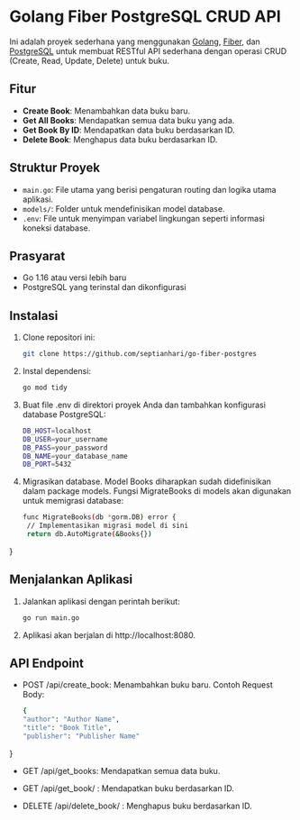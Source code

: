 # Golang Fiber PostgreSQL CRUD API

Ini adalah proyek sederhana yang menggunakan [Golang](https://golang.org/), [Fiber](https://gofiber.io/), dan [PostgreSQL](https://www.postgresql.org/) untuk membuat RESTful API sederhana dengan operasi CRUD (Create, Read, Update, Delete) untuk buku.

## Fitur

- **Create Book**: Menambahkan data buku baru.
- **Get All Books**: Mendapatkan semua data buku yang ada.
- **Get Book By ID**: Mendapatkan data buku berdasarkan ID.
- **Delete Book**: Menghapus data buku berdasarkan ID.

## Struktur Proyek

- `main.go`: File utama yang berisi pengaturan routing dan logika utama aplikasi.
- `models/`: Folder untuk mendefinisikan model database.
- `.env`: File untuk menyimpan variabel lingkungan seperti informasi koneksi database.

## Prasyarat

- Go 1.16 atau versi lebih baru
- PostgreSQL yang terinstal dan dikonfigurasi

## Instalasi

1. Clone repositori ini:

   ```bash
   git clone https://github.com/septianhari/go-fiber-postgres

2. Instal dependensi:

   ```bash
   go mod tidy

3. Buat file .env di direktori proyek Anda dan tambahkan konfigurasi database PostgreSQL:

   ```bash
   DB_HOST=localhost
   DB_USER=your_username
   DB_PASS=your_password
   DB_NAME=your_database_name
   DB_PORT=5432

4. Migrasikan database. Model Books diharapkan sudah didefinisikan dalam package models. Fungsi MigrateBooks di models akan digunakan untuk memigrasi database:

   ```bash
   func MigrateBooks(db *gorm.DB) error {
    // Implementasikan migrasi model di sini
    return db.AutoMigrate(&Books{})
}


## Menjalankan Aplikasi

1. Jalankan aplikasi dengan perintah berikut:

   ```bash
   go run main.go

2. Aplikasi akan berjalan di http://localhost:8080.


## API Endpoint

- POST /api/create_book: Menambahkan buku baru. Contoh Request Body:

   ```bash
   {
  "author": "Author Name",
  "title": "Book Title",
  "publisher": "Publisher Name"
}


- GET /api/get_books: Mendapatkan semua data buku.

- GET /api/get_book/ : Mendapatkan buku berdasarkan ID.

- DELETE /api/delete_book/ : Menghapus buku berdasarkan ID.
